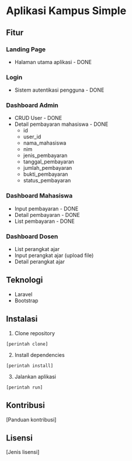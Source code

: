 # Aplikasi Kampus Simple

## Fitur
### Landing Page
- Halaman utama aplikasi - DONE

### Login
- Sistem autentikasi pengguna - DONE

### Dashboard Admin
- CRUD User - DONE
- Detail pembayaran mahasiswa - DONE
    - id
    - user_id
    - nama_mahasiswa
    - nim
    - jenis_pembayaran
    - tanggal_pembayaran
    - jumlah_pembayaran
    - bukti_pembayaran
    - status_pembayaran

### Dashboard Mahasiswa
- Input pembayaran - DONE
- Detail pembayaran - DONE
- List pembayaran - DONE

### Dashboard Dosen
- List perangkat ajar
- Input perangkat ajar (upload file)
- Detail perangkat ajar

## Teknologi
- Laravel
- Bootstrap

## Instalasi
1. Clone repository
```
[perintah clone]
```

2. Install dependencies
```
[perintah install]
```

3. Jalankan aplikasi
```
[perintah run]
```

## Kontribusi
[Panduan kontribusi]

## Lisensi
[Jenis lisensi]

